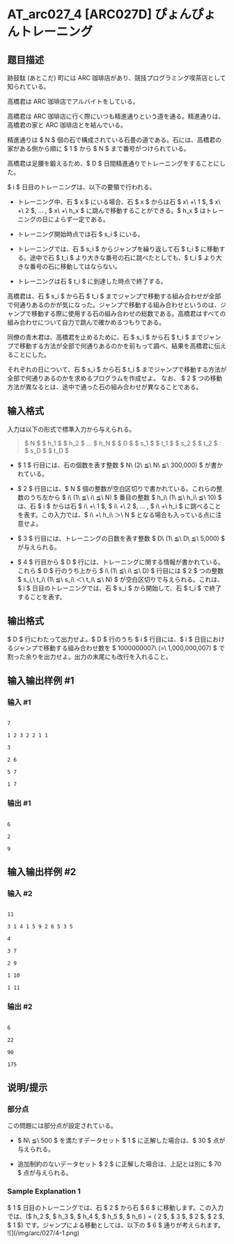 # AT_arc027_4 [ARC027D] ぴょんぴょんトレーニング

## 题目描述

[problemUrl]: https://atcoder.jp/contests/arc027/tasks/arc027_4

跡鼓駄 (あとこだ) 町には ARC 珈琲店があり、競技プログラミング喫茶店として知られている。

高橋君は ARC 珈琲店でアルバイトをしている。

高橋君は ARC 珈琲店に行く際にいつも精進通りという道を通る。精進通りは、高橋君の家と ARC 珈琲店とを結んでいる。

精進通りは $ N $ 個の石で構成されている石畳の道である。石には、高橋君の家がある側から順に $ 1 $ から $ N $ まで番号がつけられている。

高橋君は足腰を鍛えるため、$ D $ 日間精進通りでトレーニングをすることにした。

$ i $ 日目のトレーニングは、以下の要領で行われる。

- トレーニング中、石 $ x $ にいる場合、石 $ x $ からは石 $ x\ +\ 1 $, $ x\ +\ 2 $, … , $ x\ +\ h_x $ に跳んで移動することができる。$ h_x $ はトレーニングの日によらず一定である。
- トレーニング開始時点では石 $ s_i $ にいる。
- トレーニングでは、石 $ s_i $ からジャンプを繰り返して石 $ t_i $ に移動する。途中で石 $ t_i $ より大きな番号の石に跳べたとしても、$ t_i $ より大きな番号の石に移動してはならない。
- トレーニングは石 $ t_i $ に到達した時点で終了する。

高橋君は、石 $ s_i $ から石 $ t_i $ までジャンプで移動する組み合わせが全部で何通りあるのかが気になった。ジャンプで移動する組み合わせというのは、ジャンプで移動する際に使用する石の組み合わせの総数である。高橋君はすべての組み合わせについて自力で跳んで確かめるつもりである。

同僚の青木君は、高橋君を止めるために、石 $ s_i $ から石 $ t_i $ までジャンプで移動する方法が全部で何通りあるのかを前もって調べ、結果を高橋君に伝えることにした。

それぞれの日について、石 $ s_i $ から石 $ t_i $ までジャンプで移動する方法が全部で何通りあるのかを求めるプログラムを作成せよ。 なお、 $ 2 $ つの移動方法が異なるとは、途中で通った石の組み合わせが異なることである。

## 输入格式

入力は以下の形式で標準入力から与えられる。

> $ N $ $ h_1 $ $ h_2 $ ... $ h_N $ $ D $ $ s_1 $ $ t_1 $ $ s_2 $ $ t_2 $ : $ s_D $ $ t_D $

- $ 1 $ 行目には、石の個数を表す整数 $ N\ (2\ ≦\ N\ ≦\ 300,000) $ が書かれている。
- $ 2 $ 行目には、$ N $ 個の整数が空白区切りで書かれている。これらの整数のうち左から $ i\ (1\ ≦\ i\ ≦\ N) $ 番目の整数 $ h_i\ (1\ ≦\ h_i\ ≦\ 10) $ は、石 $ i $ からは石 $ i\ +\ 1 $, $ i\ +\ 2 $, … , $ i\ +\ h_i $ に跳べることを表す。この入力では、$ i\ +\ h_i\ ＞\ N $ となる場合も入っている点に注意せよ。
- $ 3 $ 行目には、トレーニングの日数を表す整数 $ D\ (1\ ≦\ D\ ≦\ 5,000) $ が与えられる。
- $ 4 $ 行目から $ D $ 行には、トレーニングに関する情報が書かれている。これら $ D $ 行のうち上から $ i\ (1\ ≦\ i\ ≦\ D) $ 行目には $ 2 $ つの整数 $ s_i,\ t_i\ (1\ ≦\ s_i\ ＜\ t_i\ ≦\ N) $ が空白区切りで与えられる。これは、$ i $ 日目のトレーニングでは、石 $ s_i $ から開始して、石 $ t_i $ で終了することを表す。

## 输出格式

$ D $ 行にわたって出力せよ。$ D $ 行のうち $ i $ 行目には、$ i $ 日目におけるジャンプで移動する組み合わせ数を $ 1000000007\ (=\ 1,000,000,007) $ で割った余りを出力せよ。出力の末尾にも改行を入れること。

## 输入输出样例 #1

### 输入 #1

```
7
1 2 3 2 2 1 1
3
2 6
5 7
1 7
```

### 输出 #1

```
6
2
9
```

## 输入输出样例 #2

### 输入 #2

```
11
3 1 4 1 5 9 2 6 5 3 5
4
3 7
2 9
1 10
1 11
```

### 输出 #2

```
6
22
90
175
```

## 说明/提示

### 部分点

この問題には部分点が設定されている。

- $ N\ ≦\ 500 $ を満たすデータセット $ 1 $ に正解した場合は、$ 30 $ 点が与えられる。
- 追加制約のないデータセット $ 2 $ に正解した場合は、上記とは別に $ 70 $ 点が与えられる。

### Sample Explanation 1

$ 1 $ 日目のトレーニングでは、石 $ 2 $ から石 $ 6 $ に移動します。この入力では、($ h_2 $, $ h_3 $, $ h_4 $, $ h_5 $, $ h_6 $) =($ 2 $, $ 3 $, $ 2 $, $ 2 $, $ 1 $) です。ジャンプによる移動としては、以下の $ 6 $ 通りが考えられます。 !\[\](/img/arc/027/4-1.png)